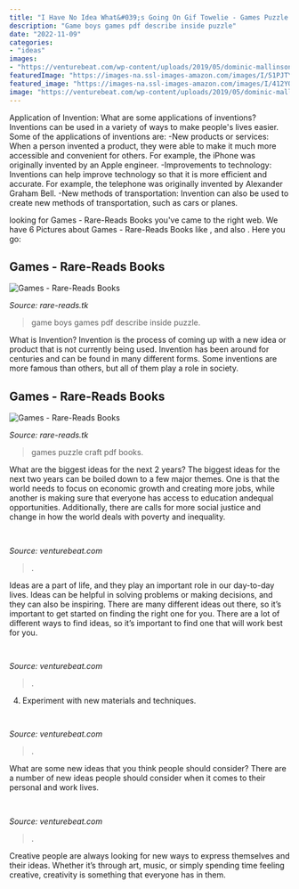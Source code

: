 ```yaml
---
title: "I Have No Idea What&#039;s Going On Gif Towelie - Games Puzzle Craft Pdf Books"
description: "Game boys games pdf describe inside puzzle"
date: "2022-11-09"
categories:
- "ideas"
images:
- "https://venturebeat.com/wp-content/uploads/2019/05/dominic-mallinson-vr-takeaway-1.png"
featuredImage: "https://images-na.ssl-images-amazon.com/images/I/51PJTYcwDcL._SX331_BO1,204,203,200_.jpg"
featured_image: "https://images-na.ssl-images-amazon.com/images/I/412YQW8W8XL._SX290_BO1,204,203,200_.jpg"
image: "https://venturebeat.com/wp-content/uploads/2019/05/dominic-mallinson-vr-takeaway-1.png"
---
```



Application of Invention: What are some applications of inventions?
Inventions can be used in a variety of ways to make people's lives easier. Some of the applications of inventions are: 
-New products or services: When a person invented a product, they were able to make it much more accessible and convenient for others. For example, the iPhone was originally invented by an Apple engineer. 
-Improvements to technology: Inventions can help improve technology so that it is more efficient and accurate. For example, the telephone was originally invented by Alexander Graham Bell. 
-New methods of transportation: Invention can also be used to create new methods of transportation, such as cars or planes.

	

		
looking for Games - Rare-Reads Books you've came to the right web. We have 6 Pictures about Games - Rare-Reads Books like ,  and also . Here you go:
		
    
## Games - Rare-Reads Books

<img loading=lazy src="https://images-na.ssl-images-amazon.com/images/I/51PJTYcwDcL._SX331_BO1,204,203,200_.jpg" onerror="this.onerror=null;this.src='https://tse1.mm.bing.net/th?id=OIP.t9PQkh9qyag2ob619efyLwAAAA&amp;pid=15.1';" alt="Games - Rare-Reads Books">

_Source: rare-reads.tk_

>game boys games pdf describe inside puzzle. 

	

What is Invention?
Invention is the process of coming up with a new idea or product that is not currently being used. Invention has been around for centuries and can be found in many different forms. Some inventions are more famous than others, but all of them play a role in society.

    
## Games - Rare-Reads Books

<img loading=lazy src="https://images-na.ssl-images-amazon.com/images/I/412YQW8W8XL._SX290_BO1,204,203,200_.jpg" onerror="this.onerror=null;this.src='https://tse1.mm.bing.net/th?id=OIP.CiIC3Wa4KTxU5_CXOtJq6QAAAA&amp;pid=15.1';" alt="Games - Rare-Reads Books">

_Source: rare-reads.tk_

>games puzzle craft pdf books. 

	

What are the biggest ideas for the next 2 years?
The biggest ideas for the next two years can be boiled down to a few major themes. One is that the world needs to focus on economic growth and creating more jobs, while another is making sure that everyone has access to education andequal opportunities. Additionally, there are calls for more social justice and change in how the world deals with poverty and inequality.

    
## 

<img loading=lazy src="https://venturebeat.com/wp-content/uploads/2019/05/dominic-mallinson-vr-takeaway-1.png" onerror="this.onerror=null;this.src='https://tse4.mm.bing.net/th?id=OIP.NFv1WEWYpCrE5sPXsVqO-QHaEE&amp;pid=15.1';" alt="">

_Source: venturebeat.com_

>. 

	

Ideas are a part of life, and they play an important role in our day-to-day lives. Ideas can be helpful in solving problems or making decisions, and they can also be inspiring. There are many different ideas out there, so it’s important to get started on finding the right one for you. There are a lot of different ways to find ideas, so it’s important to find one that will work best for you.

    
## 

<img loading=lazy src="https://venturebeat.com/wp-content/uploads/2019/06/shopify-3d-models.jpg" onerror="this.onerror=null;this.src='https://tse1.mm.bing.net/th?id=OIP.TT16MF0Uq6X0jOCyCSpPPwHaEo&amp;pid=15.1';" alt="">

_Source: venturebeat.com_

>. 

	

4. Experiment with new materials and techniques.

    
## 

<img loading=lazy src="https://venturebeat.com/wp-content/uploads/2018/08/dex.png?w=800" onerror="this.onerror=null;this.src='https://tse3.mm.bing.net/th?id=OIP.Uq3ZXNU3ZFPO0gOvFsaKEQHaEH&amp;pid=15.1';" alt="">

_Source: venturebeat.com_

>. 

	

What are some new ideas that you think people should consider?
There are a number of new ideas people should consider when it comes to their personal and work lives.

    
## 

<img loading=lazy src="https://venturebeat.com/wp-content/uploads/2019/09/nest-hub-max-assigned-reminder.jpg?w=800" onerror="this.onerror=null;this.src='https://tse2.mm.bing.net/th?id=OIP.GurE41Br0FKPNk4NxgZcWwHaE7&amp;pid=15.1';" alt="">

_Source: venturebeat.com_

>. 

	

Creative people are always looking for new ways to express themselves and their ideas. Whether it’s through art, music, or simply spending time feeling creative, creativity is something that everyone has in them.

